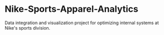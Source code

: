 # Nike-Sports-Apparel-Analytics
Data integration and visualization project for optimizing internal systems at Nike's sports division.
